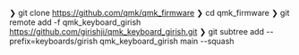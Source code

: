 ❯ git clone https://github.com/qmk/qmk_firmware
❯ cd qmk_firmware
❯ git remote add -f qmk_keyboard_girish https://github.com/girishji/qmk_keyboard_girish.git
❯ git subtree add --prefix=keyboards/girish qmk_keyboard_girish main --squash

